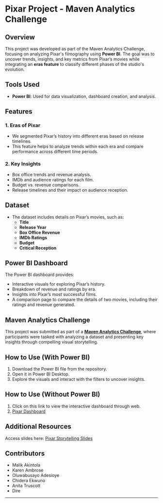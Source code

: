 # Pixar Project - Maven Analytics Challenge

## Overview
This project was developed as part of the Maven Analytics Challenge, focusing on analyzing Pixar's filmography using **Power BI**. The goal was to uncover trends, insights, and key metrics from Pixar’s movies while integrating an **eras feature** to classify different phases of the studio's evolution.

## Tools Used
- **Power BI**: Used for data visualization, dashboard creation, and analysis.

## Features
### 1. **Eras of Pixar**
   - We segmented Pixar’s history into different eras based on release timelines.
   - This feature helps to analyze trends within each era and compare performance across different time periods.

### 2. **Key Insights**
   - Box office trends and revenue analysis.
   - IMDb and audience ratings for each film.
   - Budget vs. revenue comparisons.
   - Release timelines and their impact on audience reception.
   
## Dataset
- The dataset includes details on Pixar’s movies, such as:
  - **Title**
  - **Release Year**
  - **Box Office Revenue**
  - **IMDb Ratings**
  - **Budget**
  - **Critical Reception**

## Power BI Dashboard
The Power BI dashboard provides:
- Interactive visuals for exploring Pixar’s history.
- Breakdown of revenue and ratings by era.
- Insights into Pixar’s most successful films.
- A comparison page to compare the details of two movies, including their ratings and revenue generated.

## Maven Analytics Challenge
This project was submitted as part of a [**Maven Analytics Challenge**](https://mavenanalytics.io/challenges/maven-pixar-challenge/967013fc-1ff2-4453-a1ac-1ac1e0624c52
), where participants were tasked with analyzing a dataset and presenting key insights through compelling visual storytelling.
## How to Use (With Power BI)
1. Download the Power BI file from the repository.
2. Open it in Power BI Desktop.
3. Explore the visuals and interact with the filters to uncover insights.

## How to Use (Without Power BI)
1. Click on this link to view the interactive dashboard through web.
2. [Pixar Dashboard](https://app.powerbi.com/view?r=eyJrIjoiOTljM2QxMTYtZjg1NC00MTI3LWFjN2UtMzE3NWRkZGJjMTQxIiwidCI6ImRlMTM3ZmFmLTVmMDQtNDI1OC04ZjRmLTdhNDg0NDNiM2JiZCIsImMiOjZ9)

## Additional Resources
Access slides here:
[Pixar Storytelling Slides](https://www.canva.com/design/DAGiRr8c9GY/fysYIDg7miMf6m-vrmGEqw/view?utm_content=DAGiRr8c9GY&utm_campaign=designshare&utm_medium=link2&utm_source=sharebutton)

## Contributors
- Malik Akintola
- Karen Ambrose
- Oluwabusayo Adesioye
- Chidera Ekwuno
- Anita Truscott
- Dire



---

